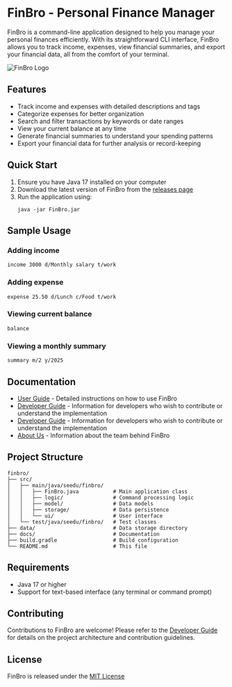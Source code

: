 # FinBro - Personal Finance Manager

FinBro is a command-line application designed to help you manage your personal finances efficiently. With its straightforward CLI interface, FinBro allows you to track income, expenses, view financial summaries, and export your financial data, all from the comfort of your terminal.

![FinBro Logo](docs/images/finbro_logo.png)

## Features

* Track income and expenses with detailed descriptions and tags
* Categorize expenses for better organization
* Search and filter transactions by keywords or date ranges
* View your current balance at any time
* Generate financial summaries to understand your spending patterns
* Export your financial data for further analysis or record-keeping

## Quick Start

1. Ensure you have Java 17 installed on your computer
2. Download the latest version of FinBro from the [releases page](https://github.com/yourusername/finbro/releases)
3. Run the application using:
   ```
   java -jar FinBro.jar
   ```

## Sample Usage

### Adding income
```
income 3000 d/Monthly salary t/work
```

### Adding expense
```
expense 25.50 d/Lunch c/Food t/work
```

### Viewing current balance
```
balance
```

### Viewing a monthly summary
```
summary m/2 y/2025
```

## Documentation

* [User Guide](docs/UserGuide.md) - Detailed instructions on how to use FinBro
* [Developer Guide](docs/DeveloperGuide.md) - Information for developers who wish to contribute or understand the implementation
* [Developer Guide](DeveloperGuide.md) - Information for developers who wish to contribute or understand the implementation
* [About Us](AboutUs.md) - Information about the team behind FinBro

## Project Structure

```
finbro/
├── src/
│   ├── main/java/seedu/finbro/
│   │   ├── FinBro.java           # Main application class
│   │   ├── logic/                # Command processing logic
│   │   ├── model/                # Data models
│   │   ├── storage/              # Data persistence
│   │   └── ui/                   # User interface
│   └── test/java/seedu/finbro/   # Test classes
├── data/                         # Data storage directory
├── docs/                         # Documentation
├── build.gradle                  # Build configuration
└── README.md                     # This file
```

## Requirements

* Java 17 or higher
* Support for text-based interface (any terminal or command prompt)

## Contributing

Contributions to FinBro are welcome! Please refer to the [Developer Guide](docs/DeveloperGuide.md) for details on the project architecture and contribution guidelines.

## License

FinBro is released under the [MIT License](LICENSE)
